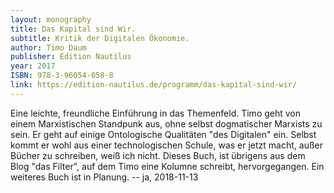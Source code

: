 ```yaml
---
layout: monography
title: Das Kapital sind Wir.
subtitle: Kritik der Digitalen Ökonomie.
author: Timo Daum
publisher: Edition Nautilus
year: 2017
ISBN: 978-3-96054-058-8
link: https://edition-nautilus.de/programm/das-kapital-sind-wir/
---
```


Eine leichte, freundliche Einführung in das Themenfeld. Timo geht von einem Marxistischen Standpunk aus, ohne selbst dogmatischer Marxists zu sein. Er geht auf einige Ontologische Qualitäten "des Digitalen" ein. Selbst kommt er wohl aus einer technologischen Schule, was er jetzt macht, außer Bücher zu schreiben, weiß ich nicht. Dieses Buch, ist übrigens aus dem Blog "das Filter", auf dem Timo eine Kolumne schreibt, hervorgegangen. Ein weiteres Buch ist in Planung.
-- ja, 2018-11-13